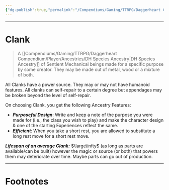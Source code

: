 ```yaml
---
{"dg-publish":true,"permalink":"/Compendiums/Gaming/TTRPG/Daggerheart Compendium/Player/Ancestries/Clank (DH)/","tags":["TTRPG"]}
---
```



---
# Clank
> A [[Compendiums/Gaming/TTRPG/Daggerheart Compendium/Player/Ancestries/DH Species Ancestry\|DH Species Ancestry]] of Sentient Mechanical beings made for a specific purpose by some creator. They may be made out of metal, wood or a mixture of both.

All Clanks have a power source. They may or may not have humanoid features.
All clanks can self-repair to a certain degree but appendages may be broken beyond the level of self-repair.

On choosing Clank, you get the following Ancestry Features:
- ***Purposeful Design***: Write and keep a note of the purpose you were made for (i.e., the class you wish to play) and make the character design & one of the starting Experiences reflect the same.
- ***Efficient***: When you take a short rest, you are allowed to substitute a long rest move for a short rest move.

***Lifespan of an average Clank:*** $\large\infty$ (as long as parts are available/can be built) however the magic or source (or both) that powers them may deteriorate over time. Maybe parts can go out of production.

---
# Footnotes